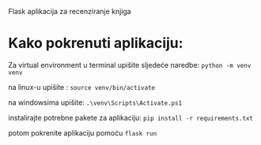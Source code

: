 Flask aplikacija za recenziranje knjiga

# Kako pokrenuti aplikaciju:

Za virtual environment u terminal upišite sljedeće naredbe:
`python -m venv venv`

na linux-u upišite :
`source venv/bin/activate`

na windowsima upišite:
`.\venv\Scripts\Activate.ps1`

instalirajte potrebne pakete za aplikaciju:
`pip install -r requirements.txt`

potom pokrenite aplikaciju pomoću
`flask run`
